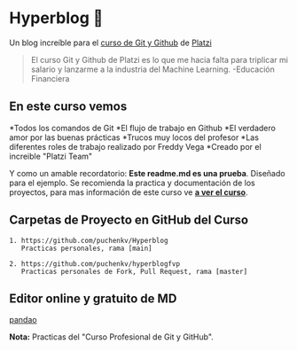 # Hyperblog 💚

Un blog increíble para el [curso de Git y Github](https://platzi.com/cursos/git-github/ "Curso de Git y Github") de [Platzi](https://platzi.com/ "Platzi")

> El curso Git y Github de Platzi es lo que me hacia falta para triplicar mi salario y lanzarme a la industria del Machine Learning.
> -Educación Financiera

## En este curso vemos

*Todos los comandos de Git
*El flujo de trabajo en Github
*El verdadero amor por las buenas prácticas
*Trucos muy locos del profesor
*Las diferentes roles de trabajo realizado por Freddy Vega
*Creado por el increible "Platzi Team"

Y como un amable recordatorio: **Este readme.md es una prueba**.  Diseñado para el ejemplo. Se recomienda la practica y documentación de los proyectos, para mas información de este curso ve [**a ver el curso**](https://platzi.com/cursos/git-github/ "a ver el curso").

## Carpetas de Proyecto en GitHub del Curso

    1. https://github.com/puchenkv/Hyperblog
       Practicas personales, rama [main]

    2. https://github.com/puchenkv/hyperblogfvp
       Practicas personales de Fork, Pull Request, rama [master]

## Editor online y gratuito de MD

   [pandao](https://pandao.github.io/editor.md/en.html/ "ingresa al link")

**Nota:**
Practicas del "Curso Profesional de Git y GitHub".
